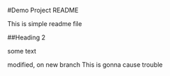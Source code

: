 #Demo Project README

This is simple readme file

##Heading 2

some text

modified, on new branch
This is gonna cause trouble
